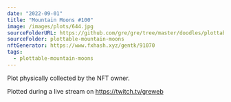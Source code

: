 ```yaml
---
date: "2022-09-01"
title: "Mountain Moons #100"
image: /images/plots/644.jpg
sourceFolderURL: https://github.com/gre/gre/tree/master/doodles/plottable-mountain-moons
sourceFolder: plottable-mountain-moons
nftGenerator: https://www.fxhash.xyz/gentk/91070
tags:
  - plottable-mountain-moons
---
```


Plot physically collected by the NFT owner.

Plotted during a live stream on https://twitch.tv/greweb

